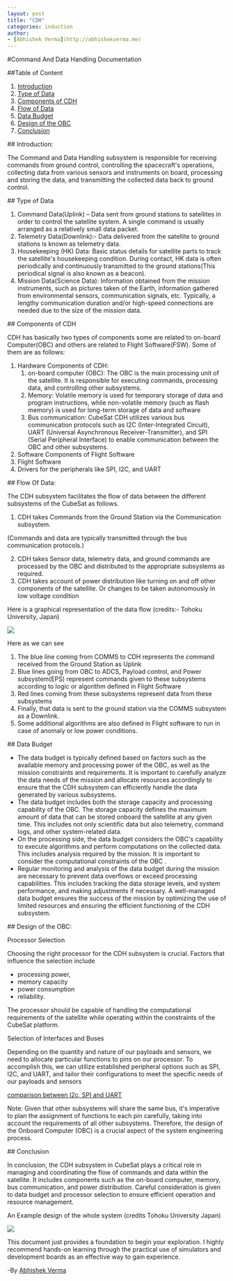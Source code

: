 ```yaml
---
layout: post
title: "CDH"
categories: induction
author:
- [Abhishek Verma](http://abhishekverma.me)
---
```


#Command And Data Handling Documentation

##Table of Content

1. [Introduction](#_page0_x36.00_y193.43)
1. [Type of Data](#_page0_x36.00_y296.77)
1. [Components of CDH](#_page0_x36.00_y516.49)
1. [Flow of Data](#_page1_x36.00_y0.00)
1. [Data Budget](#_page1_x36.00_y459.92)
1. [Design of the OBC](#_page2_x36.00_y0.00)
1. [Conclusion](#_page2_x36.00_y330.93)

<a name="_page0_x36.00_y193.43"></a>## Introduction:

The Command and Data Handling subsystem is responsible for receiving commands from ground control, controlling the spacecraft's operations, collecting data from various sensors and instruments on board, processing and storing the data, and transmitting the collected data back to ground control.

<a name="_page0_x36.00_y296.77"></a>## Type of Data

1. Command Data(Uplink) – Data sent from ground stations to satellites in order to control the satellite system. A single command is usually arranged as a relatively small data packet.
1. Telemetry Data(Downlink):- Data delivered from the satellite to ground stations is known as telemetry data.
1. Housekeeping (HK) Data: Basic status details for satellite parts to track the satellite's housekeeping condition. During contact, HK data is often periodically and continuously transmitted to the ground stations(This periodical signal is also known as a beacon).
1. Mission Data(Science Data): Information obtained from the mission instruments, such as pictures taken of the Earth, information gathered from environmental sensors, communication signals, etc. Typically, a lengthy communication duration and/or high-speed connections are needed due to the size of the mission data.

<a name="_page0_x36.00_y516.49"></a>## Components of CDH

CDH has basically two types of components some are related to on-board Computer(OBC) and others are related to Flight Software(FSW). Some of them are as follows:

1. Hardware Components of CDH:
   1. on-board computer (OBC): The OBC is the main processing unit of the satellite. It is responsible for executing commands, processing data, and controlling other subsystems.
   1. Memory: Volatile memory is used for temporary storage of data and program instructions, while non-volatile memory (such as flash memory) is used for long-term storage of data and software
   1. Bus communication: CubeSat CDH utilizes various bus communication protocols such as I2C (Inter-Integrated Circuit), UART (Universal Asynchronous Receiver-Transmitter), and SPI (Serial Peripheral Interface) to enable communication between the OBC and other subsystems.
1. Software Components of Flight Software
1. Flight Software
1. Drivers for the peripherals like SPI, I2C, and UART

<a name="_page1_x36.00_y0.00"></a>## Flow Of Data:

The CDH subsystem facilitates the flow of data between the different subsystems of the CubeSat as follows.

1. CDH takes Commands from the Ground Station via the Communication subsystem.

(Commands and data are typically transmitted through the bus communication protocols.)

2. CDH takes Sensor data, telemetry data, and ground commands are processed by the OBC and distributed to the appropriate subsystems as required.
2. CDH takes account of power distribution like turning on and off other components of the satellite. Or changes to be taken autonomously in low voltage condition

Here is a graphical representation of the data flow (credits:- Tohoku University, Japan)

![](Aspose.Words.c918ae47-991b-4809-9d7a-349487529ab8.001.jpeg)

Here as we can see

1. The blue line coming from COMMS to CDH represents the command received from the Ground Station as Uplink
1. Blue lines going from OBC to ADCS, Payload control, and Power subsystem(EPS) represent commands given to these subsystems according to logic or algorithm defined in Flight Software
1. Red lines coming from these subsystems represent data from these subsystems
1. Finally, that data is sent to the ground station via the COMMS subsystem as a Downlink.
1. Some additional algorithms are also defined in Flight software to run in case of anomaly or low power conditions.

<a name="_page1_x36.00_y459.92"></a>## Data Budget

- The data budget is typically defined based on factors such as the available memory and processing power of the OBC, as well as the mission constraints and requirements. It is important to carefully analyze the data needs of the mission and allocate resources accordingly to ensure that the CDH subsystem can efficiently handle the data generated by various subsystems.
- The data budget includes both the storage capacity and processing capability of the OBC. The storage capacity defines the maximum amount of data that can be stored onboard the satellite at any given time. This includes not only scientific data but also telemetry, command logs, and other system-related data.
- On the processing side, the data budget considers the OBC's capability to execute algorithms and perform computations on the collected data. This includes analysis required by the mission. It is important to consider the computational constraints of the OBC .
- Regular monitoring and analysis of the data budget during the mission are necessary to prevent data overflows or exceed processing capabilities. This includes tracking the data storage levels, and system performance, and making adjustments if necessary. A well-managed data budget ensures the success of the mission by optimizing the use of limited resources and ensuring the efficient functioning of the CDH subsystem.

<a name="_page2_x36.00_y0.00"></a>## Design of the OBC:

Processor Selection

Choosing the right processor for the CDH subsystem is crucial. Factors that influence the selection include

- processing power,
- memory capacity
- power consumption
- reliability.

The processor should be capable of handling the computational requirements of the satellite while operating within the constraints of the CubeSat platform.

Selection of Interfaces and Buses

Depending on the quantity and nature of our payloads and sensors, we need to allocate particular functions to pins on our processor. To accomplish this, we can utilize established peripheral options such as SPI, I2C, and UART, and tailor their configurations to meet the specific needs of our payloads and sensors

[comparison between I2c, SPI and UART](https://www.seeedstudio.com/blog/2019/09/25/uart-vs-i2c-vs-spi-communication-protocols-and-uses/)

Note: Given that other subsystems will share the same bus, it's imperative to plan the assignment of functions to each pin carefully, taking into account the requirements of all other subsystems. Therefore, the design of the Onboard Computer (OBC) is a crucial aspect of the system engineering process.

<a name="_page2_x36.00_y330.93"></a>## Conclusion

In conclusion, the CDH subsystem in CubeSat plays a critical role in managing and coordinating the flow of commands and data within the satellite. It includes components such as the on-board computer, memory, bus communication, and power distribution. Careful consideration is given to data budget and processor selection to ensure efficient operation and resource management.

An Example design of the whole system (credits Tohoku University Japan)

![](Aspose.Words.c918ae47-991b-4809-9d7a-349487529ab8.002.jpeg)

This document just provides a foundation to begin your exploration. I highly recommend hands-on learning through the practical use of simulators and development boards as an effective way to gain experience.

-By [Abhishek Verma](http://abhishekverma.me)
